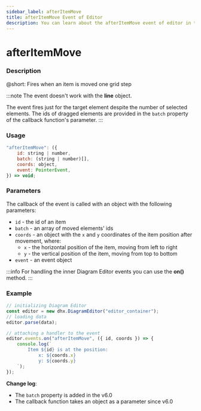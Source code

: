 ```yaml
---
sidebar_label: afterItemMove
title: afterItemMove Event of Editor
description: You can learn about the afterItemMove event of editor in the documentation of the DHTMLX JavaScript Diagram library. Browse developer guides and API reference, try out code examples and live demos, and download a free 30-day evaluation version of DHTMLX Diagram.
---
```


# afterItemMove

### Description

@short: Fires when an item is moved one grid step

:::note
The event doesn't work with the **line** object.

The event fires just for the target element despite the number of selected elements. The ids of dragged elements are provided in the `batch` property of the callback function's parameter.
:::

### Usage

~~~jsx
"afterItemMove": ({
    id: string | number, 
    batch: (string | number)[],
    coords: object,
    event: PointerEvent, 
}) => void;
~~~

### Parameters

The callback of the event is called with an object with the following parameters:

  - `id` - the id of an item
  - `batch` - an array of moved elements' ids
  - `coords` - an object with the `x` and `y` coordinates of the item position after movement, where:
    - `x` - the horizontal position of the item, moving from left to right
    - `y` - the vertical position of the item, moving from top to bottom
  - `event` - an event object

:::info
For handling the inner Diagram Editor events you can use the **on()** method.
:::

### Example

~~~jsx {6-13}
// initializing Diagram Editor
const editor = new dhx.DiagramEditor("editor_container");
// loading data
editor.parse(data);

// attaching a handler to the event
editor.events.on("afterItemMove", ({ id, coords }) => {
    console.log(`
        Item ${id} is at the position: 
            x: ${coords.x} 
            y: ${coords.y}
    `);
});
~~~

**Change log**: 
- The `batch` property is added in the v6.0
- The callback function takes an object as a parameter since v6.0

